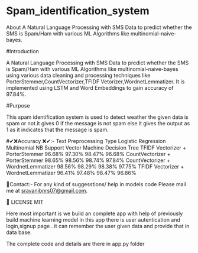 # Spam_identification_system

About A Natural Language Processing with SMS Data to predict whether the SMS is Spam/Ham with various ML Algorithms like multinomial-naive-bayes.


#Introduction

A Natural Language Processing with SMS Data to predict whether the SMS is Spam/Ham with various ML Algorithms like multinomial-naive-bayes using various data cleaning and processing techniques like PorterStemmer,CountVectorizer,TFIDF Vetorizer,WordnetLemmatizer. It is implemented using LSTM and Word Embeddings to gain accuracy of 97.84%.


#Purpose

This spam identification system is used to detect weather the given data is spam or not.it gives 0 if the message is not spam else it gives the output as 1 as it indicates that the message is spam.


#✔❌Accuracy ❌✔:-
Text Preprocessing Type	Logistic Regression	Multinomial NB	Support Vector Machine	Decision Tree
TFIDF Vectorizer + PorterStemmer	96.68%	97.30%	98.47%	96.68%
CountVectorizer + PorterStemmer	98.65%	98.56%	98.74%	97.84%
CountVectorizer + WordnetLemmatizer	98.56%	98.29%	98.38%	97.75%
TFIDF Vectorizer + WordnetLemmatizer	96.41%	97.48%	98.47%	96.86%

📧Contact:-
For any kind of suggesstions/ help in models code Please mail me at sravanibnrs07@gmail.com.

📜 LICENSE
MIT



Here most important is we build an complete app with help of previously build machine learning model
in this app there is user autentication and login,signup page .
it can remember the user given data and provide that in data base.

The complete code and details are there in app.py folder  




